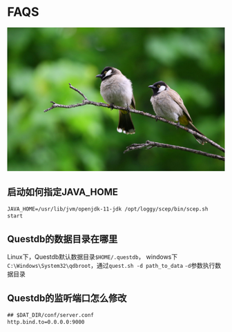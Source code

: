 
# FAQS

<img src="./pexels-daniyal-ghanavati-110812.jpg" class="cover"/>


## 启动如何指定JAVA_HOME

```
JAVA_HOME=/usr/lib/jvm/openjdk-11-jdk /opt/loggy/scep/bin/scep.sh start
```

## Questdb的数据目录在哪里
Linux下，Questdb默认数据目录`$HOME/.questdb`， windows下`C:\Windows\System32\qdbroot`，通过`quest.sh -d path_to_data` `-d`参数执行数据目录

## Questdb的监听端口怎么修改

```
## $DAT_DIR/conf/server.conf
http.bind.to=0.0.0.0:9000
```